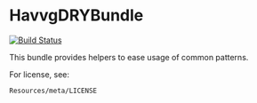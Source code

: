 # HavvgDRYBundle

[![Build Status](https://secure.travis-ci.org/havvg/HavvgDRYBundle.svg?branch=master)](http://travis-ci.org/havvg/HavvgDRYBundle)

This bundle provides helpers to ease usage of common patterns.

For license, see:

    Resources/meta/LICENSE

